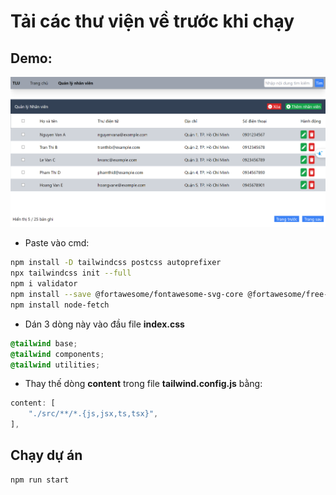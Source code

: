# Tải các thư viện về trước khi chạy
## Demo: 
![alt text](image.png)

- Paste vào cmd:
```bash
npm install -D tailwindcss postcss autoprefixer
npx tailwindcss init --full
npm i validator
npm install --save @fortawesome/fontawesome-svg-core @fortawesome/free-solid-svg-icons @fortawesome/react-fontawesome
npm install node-fetch
```

- Dán 3 dòng này vào đầu file **index.css**
```css
@tailwind base;
@tailwind components;
@tailwind utilities;
```

- Thay thế dòng **content** trong file **tailwind.config.js** bằng:
```js
content: [
    "./src/**/*.{js,jsx,ts,tsx}",
],
```

## Chạy dự án
```bash
npm run start
```